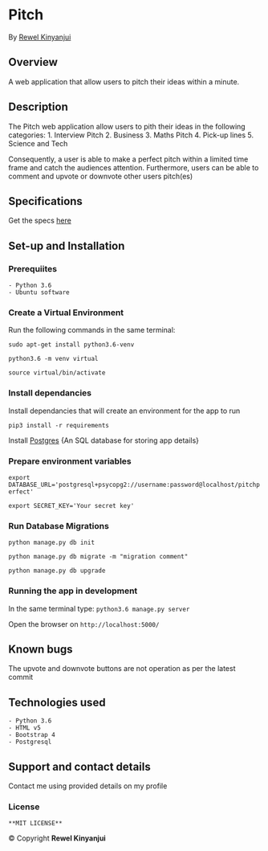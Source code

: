 # Pitch

 By [Rewel Kinyanjui](https://github.com/Doktatech/Pitch)

## Overview
A web application that allow users to pitch their ideas within a minute.

## Description
The Pitch web application allow users to pith their ideas in the following categories:
    1. Interview Pitch
    2. Business
    3. Maths Pitch
    4. Pick-up lines
    5. Science and Tech

Consequently, a user is able to make a perfect pitch within a limited time frame and catch the audiences attention. Furthermore, users can be able to comment and upvote or downvote other users pitch(es)

## Specifications

Get the specs [here](https://github.com/Doktatech/Pitch/)

## Set-up and Installation

### Prerequiites

    - Python 3.6
    - Ubuntu software
    

### Create a Virtual Environment

Run the following commands in the same terminal:

```sudo apt-get install python3.6-venv```

```python3.6 -m venv virtual```

```source virtual/bin/activate```

### Install dependancies

Install dependancies that will create an environment for the app to run

```pip3 install -r requirements```

Install [Postgres](https://www.postgresql.org/download/) {An SQL database for storing app details}

### Prepare environment variables

```export DATABASE_URL='postgresql+psycopg2://username:password@localhost/pitchperfect'```

```export SECRET_KEY='Your secret key'```

### Run Database Migrations

```python manage.py db init```

```python manage.py db migrate -m "migration comment"```

```python manage.py db upgrade```


### Running the app in development

In the same terminal type:
`python3.6 manage.py server`

Open the browser on `http://localhost:5000/`

## Known bugs

The upvote and downvote buttons are not operation as per the latest commit

## Technologies used

    - Python 3.6
    - HTML v5
    - Bootstrap 4
    - Postgresql

## Support and contact details

Contact me using provided details on my profile

### License

    **MIT LICENSE** 
&copy; Copyright **Rewel Kinyanjui**